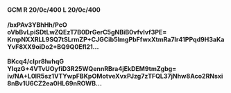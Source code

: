 #### GCM R 20/0c/400 L 20/0c/400
**/bxPAv3YBhHh/PcO**<br/>**oVbBvLpiSDtLwZQEzT7B0DrGerC5gNBiB0vfvIvf3PE=**<br/>**KmpNXXRLL9SQ7tSLrmZP+CJGCib5ImgPbFfwxXtmRa7lr41PPqd9H3aKaYvF8XX9oiDo2+BQ9Q0Efl21...**<br/><br/>
**BKcq4/cIpr8lwhqG**<br/>**YIqzG+4VTvUOyfiD3R25WQennRBra4jEkDEM9tmZgbg=**<br/>**iv/NA+L0lR5sz1VTYwpFBKpOMotveXvxPJzg7zTFQL37jNhw8Aco2RNsxi8nBv1U6CZ2ea0HL69nROWB...**
